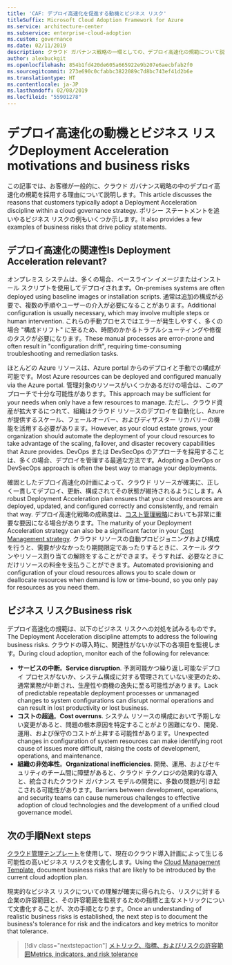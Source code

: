 ```yaml
---
title: 'CAF: デプロイ高速化を促進する動機とビジネス リスク'
titleSuffix: Microsoft Cloud Adoption Framework for Azure
ms.service: architecture-center
ms.subservice: enterprise-cloud-adoption
ms.custom: governance
ms.date: 02/11/2019
description: クラウド ガバナンス戦略の一環としての、デプロイ高速化の規範について説明します。
author: alexbuckgit
ms.openlocfilehash: 854b1fd420de605a665922e9b207e6aecbfab2f0
ms.sourcegitcommit: 273e690c0cfabbc3822089c7d8bc743ef41d2b6e
ms.translationtype: HT
ms.contentlocale: ja-JP
ms.lasthandoff: 02/08/2019
ms.locfileid: "55901278"
---
```

# <a name="deployment-acceleration-motivations-and-business-risks"></a><span data-ttu-id="da435-103">デプロイ高速化の動機とビジネス リスク</span><span class="sxs-lookup"><span data-stu-id="da435-103">Deployment Acceleration motivations and business risks</span></span>

<span data-ttu-id="da435-104">この記事では、お客様が一般的に、クラウド ガバナンス戦略の中のデプロイ高速化の規範を採用する理由について説明します。</span><span class="sxs-lookup"><span data-stu-id="da435-104">This article discusses the reasons that customers typically adopt a Deployment Acceleration discipline within a cloud governance strategy.</span></span> <span data-ttu-id="da435-105">ポリシー ステートメントを追いやるビジネス リスクの例もいくつか示します。</span><span class="sxs-lookup"><span data-stu-id="da435-105">It also provides a few examples of business risks that drive policy statements.</span></span>

<!-- markdownlint-disable MD026 -->

## <a name="is-deployment-acceleration-relevant"></a><span data-ttu-id="da435-106">デプロイ高速化の関連性</span><span class="sxs-lookup"><span data-stu-id="da435-106">Is Deployment Acceleration relevant?</span></span>

<span data-ttu-id="da435-107">オンプレミス システムは、多くの場合、ベースライン イメージまたはインストール スクリプトを使用してデプロイされます。</span><span class="sxs-lookup"><span data-stu-id="da435-107">On-premises systems are often deployed using baseline images or installation scripts.</span></span> <span data-ttu-id="da435-108">通常は追加の構成が必要で、複数の手順やユーザーの介入が必要になることがあります。</span><span class="sxs-lookup"><span data-stu-id="da435-108">Additional configuration is usually necessary, which may involve multiple steps or human intervention.</span></span> <span data-ttu-id="da435-109">これらの手動プロセスではエラーが発生しやすく、多くの場合 "構成ドリフト" に至るため、時間のかかるトラブルシューティングや修復のタスクが必要になります。</span><span class="sxs-lookup"><span data-stu-id="da435-109">These manual processes are error-prone and often result in "configuration drift", requiring time-consuming troubleshooting and remediation tasks.</span></span>

<span data-ttu-id="da435-110">ほとんどの Azure リソースは、Azure portal からのデプロイと手動での構成が可能です。</span><span class="sxs-lookup"><span data-stu-id="da435-110">Most Azure resources can be deployed and configured manually via the Azure portal.</span></span> <span data-ttu-id="da435-111">管理対象のリソースがいくつかあるだけの場合は、このアプローチで十分な可能性があります。</span><span class="sxs-lookup"><span data-stu-id="da435-111">This approach may be sufficient for your needs when only have a few resources to manage.</span></span> <span data-ttu-id="da435-112">ただし、クラウド資産が拡大するにつれて、組織はクラウド リソースのデプロイを自動化し、Azure が提供するスケール、フェールオーバー、およびディザスター リカバリーの機能を活用する必要があります。</span><span class="sxs-lookup"><span data-stu-id="da435-112">However, as your cloud estate grows, your organization should automate the deployment of your cloud resources to take advantage of the scaling, failover, and disaster recovery capabilities that Azure provides.</span></span> <span data-ttu-id="da435-113">DevOps または DevSecOps のアプローチを採用することは、多くの場合、デプロイを管理する最適な方法です。</span><span class="sxs-lookup"><span data-stu-id="da435-113">Adopting a DevOps or DevSecOps approach is often the best way to manage your deployments.</span></span>

<span data-ttu-id="da435-114">確固としたデプロイ高速化の計画によって、クラウド リソースが確実に、正しく一貫してデプロイ、更新、構成されてその状態が維持されるようにします。</span><span class="sxs-lookup"><span data-stu-id="da435-114">A robust Deployment Acceleration plan ensures that your cloud resources are deployed, updated, and configured correctly and consistently, and remain that way.</span></span> <span data-ttu-id="da435-115">デプロイ高速化戦略の成熟度は、[コスト管理戦略](../cost-management/overview.md)においても非常に重要な要因になる場合があります。</span><span class="sxs-lookup"><span data-stu-id="da435-115">The maturity of your Deployment Acceleration strategy can also be a significant factor in your [Cost Management strategy](../cost-management/overview.md).</span></span> <span data-ttu-id="da435-116">クラウド リソースの自動プロビジョニングおよび構成を行うと、需要が少なかったり期間限定であったりするときに、スケール ダウンやリソース割り当ての解除をすることができます。そうすれば、必要なときにだけリソースの料金を支払うことができます。</span><span class="sxs-lookup"><span data-stu-id="da435-116">Automated provisioning and configuration of your cloud resources allows you to scale down or deallocate resources when demand is low or time-bound, so you only pay for resources as you need them.</span></span>

## <a name="business-risk"></a><span data-ttu-id="da435-117">ビジネス リスク</span><span class="sxs-lookup"><span data-stu-id="da435-117">Business risk</span></span>

<span data-ttu-id="da435-118">デプロイ高速化の規範は、以下のビジネス リスクへの対処を試みるものです。</span><span class="sxs-lookup"><span data-stu-id="da435-118">The Deployment Acceleration discipline attempts to address the following business risks.</span></span> <span data-ttu-id="da435-119">クラウドの導入時に、関連性がないか以下の各項目を監視します。</span><span class="sxs-lookup"><span data-stu-id="da435-119">During cloud adoption, monitor each of the following for relevance:</span></span>

- <span data-ttu-id="da435-120">**サービスの中断**。</span><span class="sxs-lookup"><span data-stu-id="da435-120">**Service disruption**.</span></span> <span data-ttu-id="da435-121">予測可能かつ繰り返し可能なデプロイ プロセスがないか、システム構成に対する管理されていない変更のため、通常業務が中断され、生産性や商機の逸失に至る可能性があります。</span><span class="sxs-lookup"><span data-stu-id="da435-121">Lack of predictable repeatable deployment processes or unmanaged changes to system configurations can disrupt normal operations and can result in lost productivity or lost business.</span></span>
- <span data-ttu-id="da435-122">**コストの超過**。</span><span class="sxs-lookup"><span data-stu-id="da435-122">**Cost overruns**.</span></span> <span data-ttu-id="da435-123">システム リソースの構成において予期しない変更があると、問題の根本原因を特定することがより困難になり、開発、運用、および保守のコストが上昇する可能性があります。</span><span class="sxs-lookup"><span data-stu-id="da435-123">Unexpected changes in configuration of system resources can make identifying root cause of issues more difficult, raising the costs of development, operations, and maintenance.</span></span>
- <span data-ttu-id="da435-124">**組織の非効率性**。</span><span class="sxs-lookup"><span data-stu-id="da435-124">**Organizational inefficiencies**.</span></span> <span data-ttu-id="da435-125">開発、運用、およびセキュリティのチーム間に障壁があると、クラウド テクノロジの効果的な導入と、統合されたクラウド ガバナンス モデルの開発に、多数の問題が引き起こされる可能性があります。</span><span class="sxs-lookup"><span data-stu-id="da435-125">Barriers between development, operations, and security teams can cause numerous challenges to effective adoption of cloud technologies and the development of a unified cloud governance model.</span></span>

## <a name="next-steps"></a><span data-ttu-id="da435-126">次の手順</span><span class="sxs-lookup"><span data-stu-id="da435-126">Next steps</span></span>

<span data-ttu-id="da435-127">[クラウド管理テンプレート](./template.md)を使用して、現在のクラウド導入計画によって生じる可能性の高いビジネス リスクを文書化します。</span><span class="sxs-lookup"><span data-stu-id="da435-127">Using the [Cloud Management Template](./template.md), document business risks that are likely to be introduced by the current cloud adoption plan.</span></span>

<span data-ttu-id="da435-128">現実的なビジネス リスクについての理解が確実に得られたら、リスクに対する企業の許容範囲と、その許容範囲を監視するための指標と主なメトリックについて文書化することが、次の手順となります。</span><span class="sxs-lookup"><span data-stu-id="da435-128">Once an understanding of realistic business risks is established, the next step is to document the business's tolerance for risk and the indicators and key metrics to monitor that tolerance.</span></span>

> [!div class="nextstepaction"]
> [<span data-ttu-id="da435-129">メトリック、指標、およびリスクの許容範囲</span><span class="sxs-lookup"><span data-stu-id="da435-129">Metrics, indicators, and risk tolerance</span></span>](./metrics-tolerance.md)
